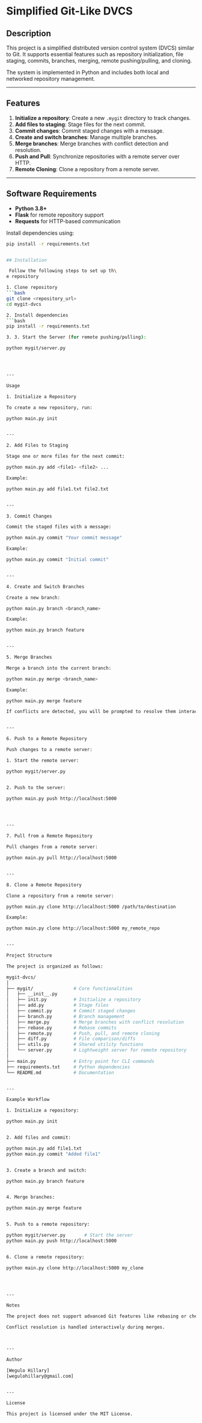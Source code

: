 # Simplified Git-Like DVCS

## Description
This project is a simplified distributed version control system (DVCS) similar to Git. It supports essential features such as repository initialization, file staging, commits, branches, merging, remote pushing/pulling, and cloning.

The system is implemented in Python and includes both local and networked repository management.

---

## Features
1. **Initialize a repository**: Create a new `.mygit` directory to track changes.
2. **Add files to staging**: Stage files for the next commit.
3. **Commit changes**: Commit staged changes with a message.
4. **Create and switch branches**: Manage multiple branches.
5. **Merge branches**: Merge branches with conflict detection and resolution.
6. **Push and Pull**: Synchronize repositories with a remote server over HTTP.
7. **Remote Cloning**: Clone a repository from a remote server.

---

## Software Requirements
- **Python 3.8+**
- **Flask** for remote repository support
- **Requests** for HTTP-based communication

Install dependencies using:

```bash
pip install -r requirements.txt


## Installation

 Follow the following steps to set up th\
e repository

1. Clone repository
```bash
git clone <repository_url>
cd mygit-dvcs

2. Install dependencies
```bash
pip install -r requirements.txt

3. 3. Start the Server (for remote pushing/pulling):

python mygit/server.py




---

Usage

1. Initialize a Repository

To create a new repository, run:

python main.py init


---

2. Add Files to Staging

Stage one or more files for the next commit:

python main.py add <file1> <file2> ...

Example:

python main.py add file1.txt file2.txt


---

3. Commit Changes

Commit the staged files with a message:

python main.py commit "Your commit message"

Example:

python main.py commit "Initial commit"


---

4. Create and Switch Branches

Create a new branch:

python main.py branch <branch_name>

Example:

python main.py branch feature


---

5. Merge Branches

Merge a branch into the current branch:

python main.py merge <branch_name>

Example:

python main.py merge feature

If conflicts are detected, you will be prompted to resolve them interactively.


---

6. Push to a Remote Repository

Push changes to a remote server:

1. Start the remote server:

python mygit/server.py


2. Push to the server:

python main.py push http://localhost:5000




---

7. Pull from a Remote Repository

Pull changes from a remote server:

python main.py pull http://localhost:5000


---

8. Clone a Remote Repository

Clone a repository from a remote server:

python main.py clone http://localhost:5000 /path/to/destination

Example:

python main.py clone http://localhost:5000 my_remote_repo


---

Project Structure

The project is organized as follows:

mygit-dvcs/
│
├── mygit/               # Core functionalities
│   ├── __init__.py
│   ├── init.py          # Initialize a repository
│   ├── add.py           # Stage files
│   ├── commit.py        # Commit staged changes
│   ├── branch.py        # Branch management
│   ├── merge.py         # Merge branches with conflict resolution
│   ├── rebase.py        # Rebase commits
│   ├── remote.py        # Push, pull, and remote cloning
│   ├── diff.py          # File comparison/diffs
│   ├── utils.py         # Shared utility functions
│   └── server.py        # Lightweight server for remote repository
│
├── main.py              # Entry point for CLI commands
├── requirements.txt     # Python dependencies
└── README.md            # Documentation


---

Example Workflow

1. Initialize a repository:

python main.py init


2. Add files and commit:

python main.py add file1.txt
python main.py commit "Added file1"


3. Create a branch and switch:

python main.py branch feature


4. Merge branches:

python main.py merge feature


5. Push to a remote repository:

python mygit/server.py       # Start the server
python main.py push http://localhost:5000


6. Clone a remote repository:

python main.py clone http://localhost:5000 my_clone




---

Notes

The project does not support advanced Git features like rebasing or cherry-picking but focuses on core DVCS functionalities.

Conflict resolution is handled interactively during merges.



---

Author

[Wegulo Hillary]
[wegulohillary@gmail.com]


---

License

This project is licensed under the MIT License.


